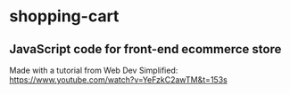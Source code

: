 # shopping-cart
## JavaScript code for front-end ecommerce store
Made with a tutorial from Web Dev Simplified: <br>
https://www.youtube.com/watch?v=YeFzkC2awTM&t=153s